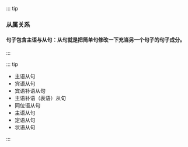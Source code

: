 ::: tip
### 从属关系
#### 句子包含主语与从句：从句就是把简单句修改一下充当另一个句子的句子成分。
:::


::: tip

- 主语从句
- 宾语从句
- 宾语补语从句
- 主语补语（表语）从句
- 同位语从句
- 主语从句
- 定语从句
- 状语从句

:::
